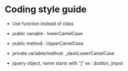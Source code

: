 # Coding style guide

* Use function instead of class
   
* public variable : lowerCamelCase

* public method : UpperCamelCase

* private variable/method: _dashLowerCamelCase
    
* jquery object, name starts with "j" ex : jbutton, jinput    
